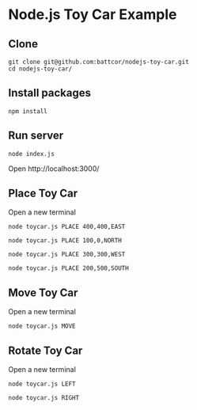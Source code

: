 # Node.js Toy Car Example

## Clone

```
git clone git@github.com:battcor/nodejs-toy-car.git
cd nodejs-toy-car/
```

## Install packages

```
npm install
```

## Run server

```
node index.js
```

Open http://localhost:3000/

## Place Toy Car

Open a new terminal

```
node toycar.js PLACE 400,400,EAST
```

```
node toycar.js PLACE 100,0,NORTH
```

```
node toycar.js PLACE 300,300,WEST
```

```
node toycar.js PLACE 200,500,SOUTH
```

## Move Toy Car

Open a new terminal

```
node toycar.js MOVE
```


## Rotate Toy Car

Open a new terminal

```
node toycar.js LEFT
```

```
node toycar.js RIGHT
```


